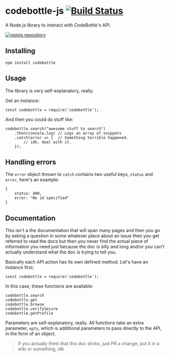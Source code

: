 # codebottle-js [![Build Status](https://travis-ci.org/codebottle-io/codebottle-js.svg?branch=master)](https://travis-ci.org/codebottle-io/codebottle-js)

A Node.js library to interact with CodeBottle's API.

[![npmjs repository](https://nodei.co/npm/codebottle.png?downloads=true&stars=true)](https://www.npmjs.com/package/codebottle)

Installing
----------

```
npm install codebottle
```

Usage
--------

The library is very self-explanatory, really.

Get an instance:

```
const codebottle = require('codebottle');
```

And then you could do stuff like:

```
codebottle.search("awesome stuff to search")
	.then(console.log) // Logs an array of snippets
	.catch(error => {  // Something terrible happened.
		// idk, deal with it.
	});
```

Handling errors
---------

The `error` object thrown to `catch` contains two useful keys, `status` and `error`, here's an example:

```
{
	status: 400,
	error: "No id specified"
}
```


Documentation
---------

This isn't a the documentation that will span many pages and then you go by asking a question in some whatever place about an issue then you get referred to read the docs but then you never find the actual piece of information you need just because the doc is silly and long and/or you can't actually understand what the doc is trying to tell you.

Basically each API action has its own defined method. Let's have an instance first:

```
const codebottle = require('codebottle');
```

In this case, these functions are available:

```
codebottle.search
codebottle.get
codebottle.browse
codebottle.verifySecure
codebottle.getProfile
```

Parameters are self-explanatory, really. All functions take an extra parameter, `opts`, which is additional parameters to pass directly to the API, in the form of an object.


> If you actually think that this doc stinks, just PR a change, put it in a wiki or something, idk
